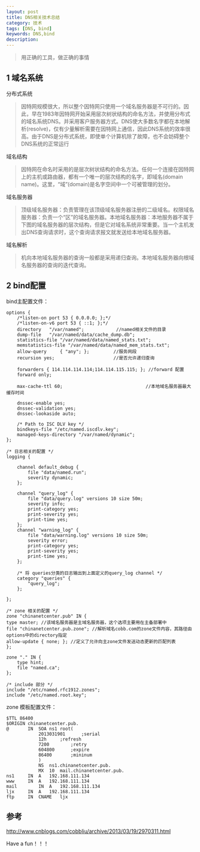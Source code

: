 ```yaml
---
layout: post
title: DNS相关技术总结
category: 技术
tags: [DNS, bind]
keywords: DNS,bind
description:
---
```


> 用正确的工具，做正确的事情


## 1 域名系统

分布式系统

> 因特网规模很大，所以整个因特网只使用一个域名服务器是不可行的。因此，早在1983年因特网开始采用层次树状结构的命名方法，并使用分布式的域名系统DNS。并采用客户服务器方式。DNS使大多数名字都在本地解析(resolve)，仅有少量解析需要在因特网上通信，因此DNS系统的效率很高。由于DNS是分布式系统，即使单个计算机除了故障，也不会妨碍整个DNS系统的正常运行

域名结构

> 因特网在命名时采用的是层次树状结构的命名方法。任何一个连接在因特网上的主机或路由器，都有一个唯一的层次结构的名字，即域名(domain name)。这里，“域”(domain)是名字空间中一个可被管理的划分。

域名服务器

> 顶级域名服务器：负责管理在该顶级域名服务器注册的二级域名。权限域名服务器：负责一个“区”的域名服务器。本地域名服务器：本地服务器不属于下图的域名服务器的层次结构，但是它对域名系统非常重要。当一个主机发出DNS查询请求时，这个查询请求报文就发送给本地域名服务器。

域名解析

> 机向本地域名服务器的查询一般都是采用递归查询。本地域名服务器向根域名服务器的查询的迭代查询。

## 2 bind配置

bind主配置文件：

	options {
	    /*listen-on port 53 { 0.0.0.0; };*/
	    /*listen-on-v6 port 53 { ::1; };*/
	    directory   "/var/named";            //named相关文件的目录
	    dump-file   "/var/named/data/cache_dump.db";
	    statistics-file "/var/named/data/named_stats.txt";
	    memstatistics-file "/var/named/data/named_mem_stats.txt";
	    allow-query     { "any"; };         //服务网段
	    recursion yes;                      //是否允许递归查询
	
	    forwarders { 114.114.114.114;114.114.115.115; }; //forward 配置
	    forward only;
	
	    max-cache-ttl 60;                               //本地域名服务器最大缓存时间
	
	    dnssec-enable yes;
	    dnssec-validation yes;
	    dnssec-lookaside auto;
	
	    /* Path to ISC DLV key */
	    bindkeys-file "/etc/named.iscdlv.key";
	    managed-keys-directory "/var/named/dynamic";
	};
	
	/* 日志相关的配置 */
	logging {
	
    	channel default_debug {
    	    file "data/named.run";
    	    severity dynamic;
    	};
		
    	channel "query_log" {
    	    file "data/query.log" versions 10 size 50m;
    	    severity info;
    	    print-category yes;
    	    print-severity yes;
    	    print-time yes;
    	};
    	channel "warning_log" {
    	  	file "data/warning.log" versions 10 size 50m;
    	  	severity error;
    	  	print-category yes;
    	  	print-severity yes;
    	  	print-time yes;
    	};
		
		/* 将 queries分类的日志输出到上面定义的query_log channel */
    	category "queries" { 
    	    "query_log";
		};
		
	};

	/* zone 相关的配置 */
	zone "chinanetcenter.pub" IN {
	type master; //该域名服务器是主域名服务器，这个选项主要用在主备部署中
	file "chinanetcenter.pub.zone"; //解析域名cobb.com的zone文件内容，其路径由options中的directory指定
	allow-update { none; }; //定义了允许向主zone文件发送动态更新的匹配列表
	};

	zone "." IN {
    	type hint;
    	file "named.ca";
	};
	
	/* include 部分 */
	include "/etc/named.rfc1912.zones";
	include "/etc/named.root.key";

zone 模板配置文件：

	$TTL 86400
	$ORIGIN chinanetcenter.pub.
	@       IN  SOA ns1 root(	
	            2013031901      ;serial
    	        12h     ;refresh
        	    7200        ;retry
        	    604800      ;expire
        	    86400       ;mininum
        	    )
        	    NS  ns1.chinanetcenter.pub.
        	    MX  10  mail.chinanetcenter.pub.
	ns1     IN  A   192.168.111.134
	www     IN  A   192.168.111.134
	mail        IN  A   192.168.111.134
	ljx     IN  A   192.168.111.134
	ftp     IN  CNAME   ljx


## 参考

http://www.cnblogs.com/cobbliu/archive/2013/03/19/2970311.html


Have a fun！！！